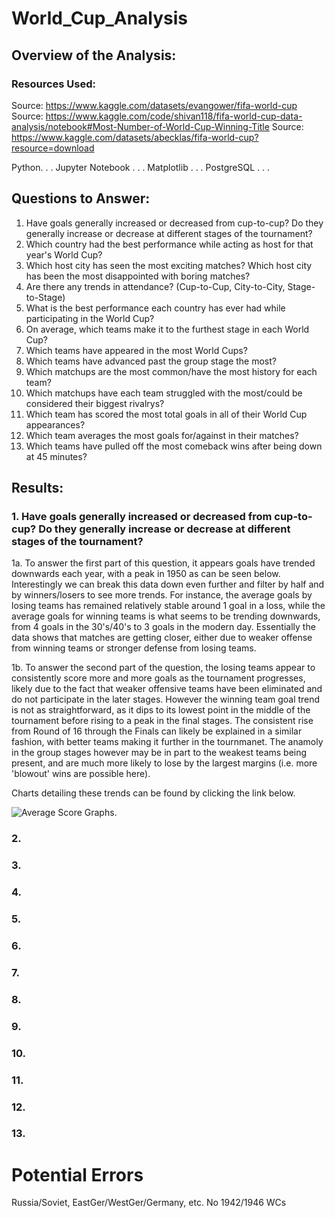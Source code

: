 # World_Cup_Analysis


## Overview of the Analysis:

### Resources Used:
Source: https://www.kaggle.com/datasets/evangower/fifa-world-cup
Source: https://www.kaggle.com/code/shivan118/fifa-world-cup-data-analysis/notebook#Most-Number-of-World-Cup-Winning-Title
Source: https://www.kaggle.com/datasets/abecklas/fifa-world-cup?resource=download

Python. . .
Jupyter Notebook . . .
Matplotlib . . .
PostgreSQL . . .

## Questions to Answer:
1. Have goals generally increased or decreased from cup-to-cup? Do they generally increase or decrease at different stages of the tournament?
2. Which country had the best performance while acting as host for that year's World Cup?
3. Which host city has seen the most exciting matches? Which host city has been the most disappointed with boring matches?
4. Are there any trends in attendance? (Cup-to-Cup, City-to-City, Stage-to-Stage)
5. What is the best performance each country has ever had while participating in the World Cup?
6. On average, which teams make it to the furthest stage in each World Cup?
7. Which teams have appeared in the most World Cups?
8. Which teams have advanced past the group stage the most?
9. Which matchups are the most common/have the most history for each team?
10. Which matchups have each team struggled with the most/could be considered their biggest rivalrys?
11. Which team has scored the most total goals in all of their World Cup appearances?
12. Which team averages the most goals for/against in their matches?
13. Which teams have pulled off the most comeback wins after being down at 45 minutes?

## Results:

### 1. Have goals generally increased or decreased from cup-to-cup? Do they generally increase or decrease at different stages of the tournament?

1a. To answer the first part of this question, it appears goals have trended downwards each year, with a peak in 1950 as can be seen below. Interestingly we can break this data down even further and filter by half and by winners/losers to see more trends. For instance, the average goals by losing teams has remained relatively stable around 1 goal in a loss, while the average goals for winning teams is what seems to be trending downwards, from 4 goals in the 30's/40's to 3 goals in the modern day. Essentially the data shows that matches are getting closer, either due to weaker offense from winning teams or stronger defense from losing teams.

1b. To answer the second part of the question, the losing teams appear to consistently score more and more goals as the tournament progresses, likely due to the fact that weaker offensive teams have been eliminated and do not participate in the later stages. However the winning team goal trend is not as straightforward, as it dips to its lowest point in the middle of the tournament before rising to a peak in the final stages. The consistent rise from Round of 16 through the Finals can likely be explained in a similar fashion, with better teams making it further in the tournmanet. The anamoly in the group stages however may be in part to the weakest teams being present, and are much more likely to lose by the largest margins (i.e. more 'blowout' wins are possible here).

Charts detailing these trends can be found by clicking the link below.

![Average Score Graphs](Analysis/Year-to-Year/). 




### 2. 


### 3. 


### 4. 


### 5.


### 6.


### 7.


### 8.


### 9.


### 10.


### 11.


### 12.


### 13.

# Potential Errors
Russia/Soviet, EastGer/WestGer/Germany, etc.
No 1942/1946 WCs